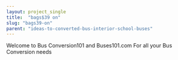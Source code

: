 ```yaml
---
layout: project_single
title:  "bags$39 on"
slug: "bags39-on"
parent: "ideas-to-converted-bus-interior-school-buses"
---
```

Welcome to Bus Conversion101 and Buses101.com For all your Bus Conversion needs